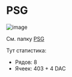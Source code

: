 # PSG

![image](https://user-images.githubusercontent.com/5828819/177505996-2c1f44a1-834a-4dd5-8ed8-a33f0892a688.png)

См. папку [PSG](PSG/Readme.md)

Тут статистика:
- Рядов: 8
- Ячеек: 403 + 4 DAC
